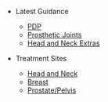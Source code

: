 - Latest Guidance
  - [PDP](Latest/PDP.md)
  - [Prosthetic Joints](Latest/Prosthetic.md)
  - [Head and Neck Extras](Latest/HeadNeckExtras.md)

- Treatment Sites
  - [Head and Neck](Home/HeadandNeck.md)
  - [Breast](Home/second.md)
  - [Prostate/Pelvis](Home/ProstatePelvis.md)
